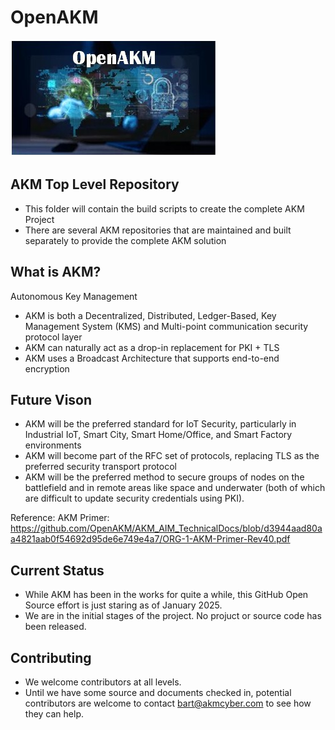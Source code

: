 # OpenAKM
![logo](images/OpenAKM-Logo.jpg)

## AKM Top Level Repository
- This folder will contain the build scripts to create the complete AKM Project
- There are several AKM repositories that are maintained and built separately to provide the complete AKM solution

## What is AKM?
Autonomous Key Management
- AKM is both a Decentralized, Distributed, Ledger-Based, Key Management System (KMS) and Multi-point communication security protocol layer
- AKM can naturally act as a drop-in replacement for PKI + TLS
- AKM uses a Broadcast Architecture that supports end-to-end encryption

## Future Vison
- AKM will be the preferred standard for IoT Security, particularly in Industrial IoT, Smart City, Smart Home/Office, and Smart Factory environments
- AKM will become part of the RFC set of protocols, replacing TLS as the preferred security transport protocol
- AKM will be the preferred method to secure groups of nodes on the battlefield and in remote areas like space and underwater (both of which are difficult to update security credentials using PKI).

Reference:
AKM Primer: https://github.com/OpenAKM/AKM_AIM_TechnicalDocs/blob/d3944aad80aa4821aab0f54692d95de6e749e4a7/ORG-1-AKM-Primer-Rev40.pdf

## Current Status
- While AKM has been in the works for quite a while, this GitHub Open Source effort is just staring as of January 2025.
- We are in the initial stages of the project. No projuct or source code has been released.

## Contributing
- We welcome contributors at all levels.
- Until we have some source and documents checked in, potential contributors are welcome to contact bart@akmcyber.com to see how they can help.
